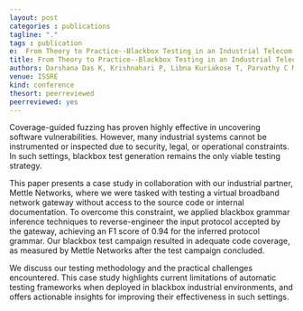 ```yaml
---
layout: post
categories : publications
tagline: "."
tags : publication
e:  From Theory to Practice--Blackbox Testing in an Industrial Telecom Environment
title: From Theory to Practice--Blackbox Testing in an Industrial Telecom Environment
authors: Darshana Das K, Krishnahari P, Libna Kuriakose T, Parvathy C M, Ezudheen P, Abraham Jacob, Rahul Gopinath
venue: ISSRE
kind: conference
thesort: peerreviewed
peerreviewed: yes
---
```


Coverage-guided fuzzing has proven highly effective in uncovering software vulnerabilities.
However, many industrial systems cannot be instrumented or inspected due to security, legal, or operational constraints.  In such settings, blackbox test generation remains the only viable testing strategy.

This paper presents a case study in collaboration with our industrial partner, Mettle Networks, where we were tasked with testing a virtual broadband network gateway without access to the source code or internal documentation.  To overcome this constraint, we applied blackbox grammar inference techniques to reverse-engineer the input protocol accepted by the gateway, achieving an F1 score of 0.94 for the inferred protocol grammar.
Our blackbox test campaign resulted in adequate code coverage, as measured by Mettle Networks after the test campaign concluded.

We discuss our testing methodology and the practical challenges encountered.  This case study highlights current limitations of automatic testing frameworks when deployed in blackbox industrial environments, and offers actionable insights for improving their effectiveness in such settings. 

[<em class="fa fa-book fa-lg" aria-hidden="true"></em>](https://raw.githubusercontent.com/rahulgopinath/rahulgopinath.github.io/master/resources/issre2025/dask2025from.pdf "paper")
[<em class="fa fa-bookmark-o fa-lg" aria-hidden="true"></em>](https://raw.githubusercontent.com/rahulgopinath/rahulgopinath.github.io/master/resources/issre2025/dask2025from.bib "reference")

